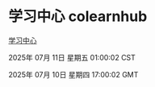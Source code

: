 # 学习中心 colearnhub
[学习中心](http://219.139.199.56:56308/colearnhub/)

2025年 07月 11日 星期五 01:00:02 CST

2025年 07月 10日 星期四 17:00:02 GMT
